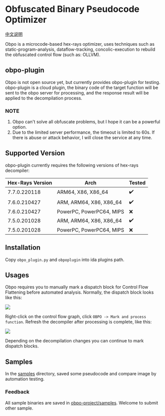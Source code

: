 # Obfuscated Binary Pseudocode Optimizer

[中文说明](https://mp.weixin.qq.com/s/ZA-Pt7WnEhGXlFSi5hJrcw)

Obpo is a microcode-based hex-rays optimizer, uses techniques such as static-program-analysis, dataflow-tracking,
concolic-execution to rebuild the obfuscated control flow (such as: OLLVM).

## obpo-plugin

Obpo is not open source yet, but currently provides obpo-plugin for testing. obpo-plugin is a cloud plugin, the binary
code of the target function will be sent to the obpo server for processing, and the response result will be applied to
the decompilation process.

### NOTE

1. Obpo can't solve all obfuscate problems, but I hope it can be a powerful option.
2. Due to the limited server performance, the timeout is limited to 60s. If there is abuse or attack behavior, I will
   close the service at any time.

## Supported Version

obpo-plugin currently requires the following versions of hex-rays decompiler:

| Hex-Rays Version | Arch                     | Tested |
| ---------------- | ------------------------ | ------ |
| 7.7.0.220118     | ARM64, X86, X86_64       | ✔️   |
| 7.6.0.210427     | ARM, ARM64, X86, X86_64  | ✔️   |
| 7.6.0.210427     | PowerPC, PowerPC64, MIPS | ❌️   |
| 7.5.0.201028     | ARM, ARM64, X86, X86_64  | ✔️   |
| 7.5.0.201028     | PowerPC, PowerPC64, MIPS | ❌️   |

## Installation

Copy `obpo_plugin.py` and `obpoplugin` into ida plugins path.

## Usages

Obpo requires you to manually mark a dispatch block for Control Flow Flattening before automated analysis. Normally, the
dispatch block looks like this:

![](./assets/dispatchblock.png)

Right-click on the control flow graph, click `OBPO -> Mark and process function`. Refresh the decompiler after
processing is complete, like this:

![](./assets/demo.gif)

Depending on the decompilation changes you can continue to mark dispatch blocks.

## Samples

In the [samples](samples) directory, saved some pseudocode and compare image by automation testing.

### Feedback

All sample binaries are saved in [obpo-project/samples](https://github.com/obpo-project/samples). Welcome to submit
other sample.